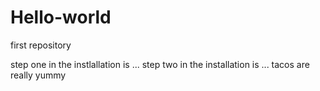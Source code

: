 # Hello-world
first repository

step one in the instlallation is ...
step two in the installation is ...
tacos are really yummy
